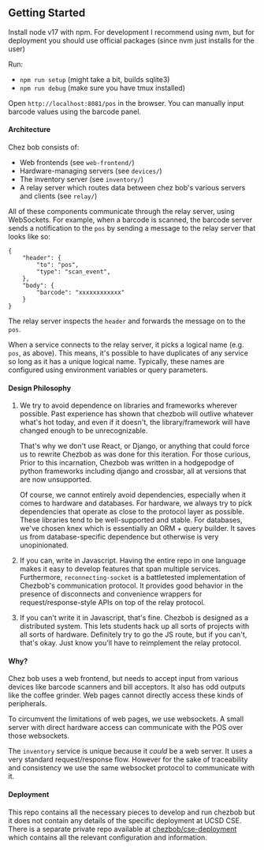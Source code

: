 ## Getting Started

Install node v17 with npm. For development I recommend using nvm, but for
deployment you should use official packages (since nvm just installs for the user)

Run:

- `npm run setup` (might take a bit, builds sqlite3)
- `npm run debug` (make sure you have tmux installed)

Open `http://localhost:8081/pos` in the browser.
You can manually input barcode values using the barcode panel.

#### Architecture

Chez bob consists of:

- Web frontends (see `web-frontend/`)
- Hardware-managing servers (see `devices/`)
- The inventory server (see `inventory/`)
- A relay server which routes data between chez bob's various servers and clients (see `relay/`)

All of these components communicate through the relay server, using WebSockets.
For example, when a barcode is scanned, the barcode server sends a notification
to the `pos` by sending a message to the relay server that looks like so:

```
{
    "header": {
        "to": "pos",
        "type": "scan_event",
    },
    "body": {
        "barcode": "xxxxxxxxxxxx"
    }
}
```

The relay server inspects the `header` and forwards the message on to the `pos`.

When a service connects to the relay server, it picks a logical name (e.g.
`pos`, as above). This means, it's possible to have duplicates of any service
so long as it has a unique logical name. Typically, these names are configured
using environment variables or query parameters.

#### Design Philosophy

1. We try to avoid dependence on libraries and frameworks wherever possible.
   Past experience has shown that chezbob will outlive whatever what's hot today,
   and even if it doesn't, the library/framework will have changed enough to be
   unrecognizable.

   That's why we don't use React, or Django, or anything that could force us to rewrite
   Chezbob as was done for this iteration. For those curious, Prior to this incarnation,
   Chezbob was written in a hodgepodge of python frameworks including django and crossbar,
   all at versions that are now unsupported.

   Of course, we cannot entirely avoid dependencies, especially when it comes to
   hardware and databases. For hardware, we always try to pick dependencies that
   operate as close to the protocol layer as possible. These libraries tend to be
   well-supported and stable. For databases, we've chosen knex which is essentially
   an ORM + query builder. It saves us from database-specific dependence but otherwise
   is very unopinionated.

2. If you can, write in Javascript.
   Having the entire repo in one language makes it easy to develop features that span
   multiple services. Furthermore, `reconnecting-socket` is a battletested implementation
   of Chezbob's communication protocol. It provides good behavior in the presence of disconnects
   and convenience wrappers for request/response-style APIs on top of the relay protocol.

3. If you can't write it in Javascript, that's fine.
   Chezbob is designed as a distributed system. This lets students hack up all sorts of projects
   with all sorts of hardware. Definitely try to go the JS route, but if you can't, that's okay.
   Just know you'll have to reimplement the relay protocol.

#### Why?

Chez bob uses a web frontend, but needs to accept input from various devices
like barcode scanners and bill acceptors. It also has odd outputs like the
coffee grinder. Web pages cannot directly access these kinds of peripherals.

To circumvent the limitations of web pages, we use websockets. A small server
with direct hardware access can communicate with the POS over those websockets.

The `inventory` service is unique because it _could_ be a web server. It uses a
very standard request/response flow. However for the sake of traceability and
consistency we use the same websocket protocol to communicate with it.

#### Deployment

This repo contains all the necessary pieces to develop and run chezbob but it does
not contain any details of the specific deployment at UCSD CSE. There is a separate
private repo available at [chezbob/cse-deployment](https://github.com/chezbob/cse-deployment)
which contains all the relevant configuration and information.
